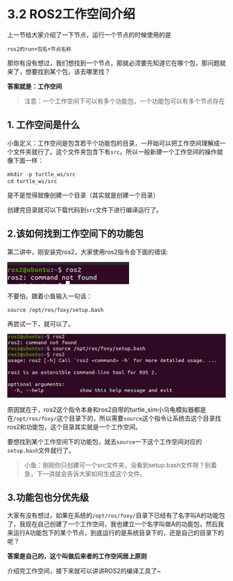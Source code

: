 # 3.2 ROS2工作空间介绍

上一节给大家介绍了一下节点，运行一个节点的时候使用的是

```
ros2的run+包名+节点名称
```

那你有没有想过，我们想找到一个节点，那就必须要先知道它在哪个包，那问题就来了，想要找到某个包，该去哪里找？

**答案就是：工作空间**



> 注意：一个工作空间下可以有多个功能包，一个功能包可以有多个节点存在



## 1. 工作空间是什么

小鱼定义：工作空间是包含若干个功能包的目录，一开始可以把工作空间理解成一个文件夹就行了。这个文件夹包含下有`src`。所以一般新建一个工作空间的操作就像下面一样：

```shell
mkdir -p turtle_ws/src
cd turtle_ws/src
```

是不是觉得就像创建一个目录（其实就是创建一个目录）

创建完目录就可以下载代码到`src`文件下进行编译运行了。



## 2.该如何找到工作空间下的功能包

第二讲中，刚安装完ros2，大家使用ros2指令会下面的错误:

![image-20210720102200144](3.2ROS2工作空间介绍/imgs/image-20210720102200144.png)

不要怕，跟着小鱼输入一句话：

```
source /opt/ros/foxy/setup.bash
```

再尝试一下，就可以了。

![image-20210720102349238](3.2ROS2工作空间介绍/imgs/image-20210720102349238.png)

原因就在于，ros2这个指令本身和ros2自带的turtle_sim小乌龟模拟器都是在`/opt/ros/foxy/`这个目录下的，所以需要`source`这个指令让系统去这个目录找ros2和功能包，这个目录其实就是一个工作空间。

要想找到某个工作空间下的功能包，就去`source`一下这个工作空间对应的`setup.bash`文件就行了。



> 小鱼：刚刚你只创建可一个src文件夹，没看到setup.bash文件呀？别着急，下一讲就会告诉大家如何生成这个文件。





## 3.功能包也分优先级

大家有没有想过，如果在系统的`/opt/ros/foxy/`目录下已经有了名字叫A的功能包了，我现在自己创建了一个工作空间，我也建立一个名字叫做A的功能包，然后我来运行A功能包下的某个节点，到底运行的是系统目录下的，还是自己的目录下的呢？

**答案是自己的，这个叫做后来者的工作空间居上原则**





介绍完工作空间，接下来就可以讲讲ROS2的编译工具了~

